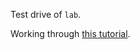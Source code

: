 Test drive of `lab`.

Working through [this tutorial](https://medium.com/the-spumko-suite/testing-hapi-services-with-lab-96ac463c490a).
